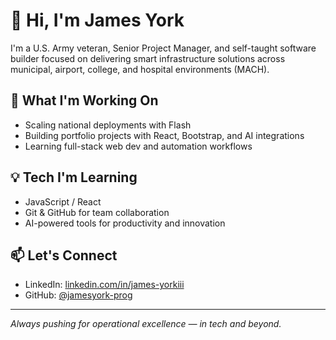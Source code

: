 # 👋 Hi, I'm James York

I'm a U.S. Army veteran, Senior Project Manager, and self-taught software builder focused on delivering smart infrastructure solutions across municipal, airport, college, and hospital environments (MACH).

## 🚀 What I'm Working On
- Scaling national deployments with Flash
- Building portfolio projects with React, Bootstrap, and AI integrations
- Learning full-stack web dev and automation workflows

## 💡 Tech I'm Learning
- JavaScript / React
- Git & GitHub for team collaboration
- AI-powered tools for productivity and innovation

## 📫 Let's Connect
- LinkedIn: [linkedin.com/in/james-yorkiii](https://www.linkedin.com/in/james-yorkiii)
- GitHub: [@jamesyork-prog](https://github.com/jamesyork-prog)

---

*Always pushing for operational excellence — in tech and beyond.*

